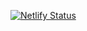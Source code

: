 [![Netlify Status](https://api.netlify.com/api/v1/badges/3582820e-dd67-43d8-9dc4-1a8384765949/deploy-status)](https://app.netlify.com/sites/ronewa-books-searck/deploys)